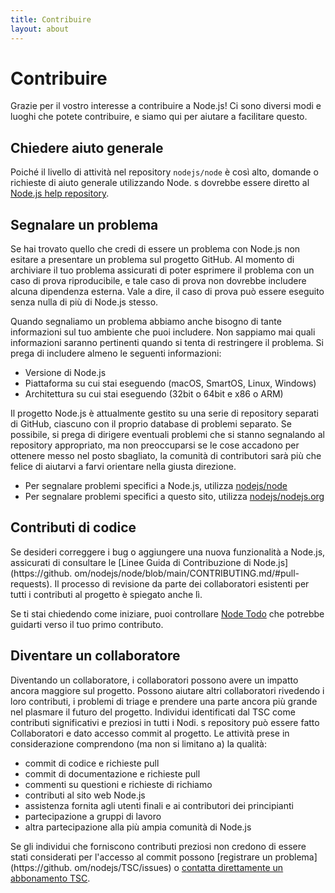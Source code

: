 ```yaml
---
title: Contribuire
layout: about
---
```


# Contribuire

Grazie per il vostro interesse a contribuire a Node.js! Ci sono diversi modi e luoghi che potete contribuire, e siamo qui per aiutare a facilitare questo.

## Chiedere aiuto generale

Poiché il livello di attività nel repository `nodejs/node` è così alto, domande o richieste di aiuto generale utilizzando Node. s dovrebbe essere diretto al [Node.js help repository](https://github.com/nodejs/help/issues).

## Segnalare un problema

Se hai trovato quello che credi di essere un problema con Node.js non esitare a presentare un problema sul progetto GitHub. Al momento di archiviare il tuo problema assicurati di poter esprimere il problema con un caso di prova riproducibile, e tale caso di prova non dovrebbe includere alcuna dipendenza esterna. Vale a dire, il caso di prova può essere eseguito senza nulla di più di Node.js stesso.

Quando segnaliamo un problema abbiamo anche bisogno di tante informazioni sul tuo ambiente che puoi includere. Non sappiamo mai quali informazioni saranno pertinenti quando si tenta di restringere il problema. Si prega di includere almeno le seguenti informazioni:

- Versione di Node.js
- Piattaforma su cui stai eseguendo (macOS, SmartOS, Linux, Windows)
- Architettura su cui stai eseguendo (32bit o 64bit e x86 o ARM)

Il progetto Node.js è attualmente gestito su una serie di repository separati di GitHub, ciascuno con il proprio database di problemi separato. Se possibile, si prega di dirigere eventuali problemi che si stanno segnalando al repository appropriato, ma non preoccuparsi se le cose accadono per ottenere messo nel posto sbagliato, la comunità di contributori sarà più che felice di aiutarvi a farvi orientare nella giusta direzione.

- Per segnalare problemi specifici a Node.js, utilizza [nodejs/node](https://github.com/nodejs/node)
- Per segnalare problemi specifici a questo sito, utilizza [nodejs/nodejs.org](https://github.com/nodejs/nodejs.org/issues)

## Contributi di codice

Se desideri correggere i bug o aggiungere una nuova funzionalità a Node.js, assicurati di consultare le [Linee Guida di Contribuzione di Node.js](https\://github. om/nodejs/node/blob/main/CONTRIBUTING.md/#pull-requests). Il processo di revisione da parte dei collaboratori esistenti per tutti i contributi al progetto è spiegato anche lì.

Se ti stai chiedendo come iniziare, puoi controllare [Node Todo](https://www.nodetodo.org/) che potrebbe guidarti verso il tuo primo contributo.

## Diventare un collaboratore

Diventando un collaboratore, i collaboratori possono avere un impatto ancora maggiore sul progetto. Possono aiutare altri collaboratori rivedendo i loro contributi, i problemi di triage e prendere una parte ancora più grande nel plasmare il futuro del progetto. Individui identificati dal TSC come contributi significativi e preziosi in tutti i Nodi. s repository può essere fatto Collaboratori e dato accesso commit al progetto. Le attività prese in considerazione comprendono (ma non si limitano a) la qualità:

- commit di codice e richieste pull
- commit di documentazione e richieste pull
- commenti su questioni e richieste di richiamo
- contributi al sito web Node.js
- assistenza fornita agli utenti finali e ai contributori dei principianti
- partecipazione a gruppi di lavoro
- altra partecipazione alla più ampia comunità di Node.js

Se gli individui che forniscono contributi preziosi non credono di essere stati considerati per l'accesso al commit possono [registrare un problema](https\://github. om/nodejs/TSC/issues) o [contatta direttamente un abbonamento TSC](https://github.com/nodejs/node#tsc-technical-steering-committee).
